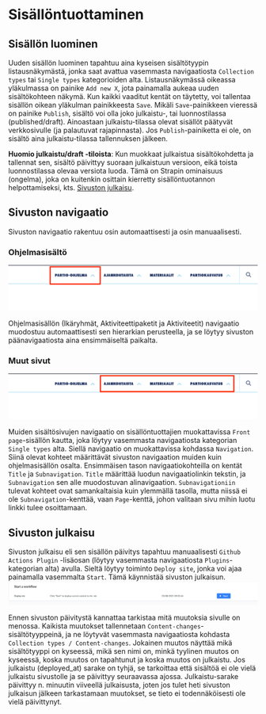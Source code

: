 # Sisällöntuottaminen

## Sisällön luominen

Uuden sisällön luominen tapahtuu aina kyseisen sisältötyypin listausnäkymästä, jonka saat avattua vasemmasta navigaatiosta `Collection types` tai `Single types` kategorioiden alta. Listausnäkymässä oikeassa yläkulmassa on painike `Add new X`, jota painamalla aukeaa uuden sisältökohteen näkymä. Kun kaikki vaaditut kentät on täytetty, voi tallentaa sisällön oikean yläkulman painikkeesta `Save`. Mikäli `Save`-painikkeen vieressä on painike `Publish`, sisältö voi olla joko julkaistu-, tai luonnostilassa (published/draft). Ainoastaan julkaistu-tilassa olevat sisällöt päätyvät verkkosivulle (ja palautuvat rajapinnasta). Jos `Publish`-painiketta ei ole, on sisältö aina julkaistu-tilassa tallennuksen jälkeen.

**Huomio julkaistu/draft -tiloista**: Kun muokkaat julkaistua sisältökohdetta ja tallennat sen, sisältö päivittyy suoraan julkaistuun versioon, eikä toista luonnostilassa olevaa versiota luoda. Tämä on Strapin ominaisuus (ongelma), joka on kuitenkin osittain kierretty sisällöntuotannon helpottamiseksi, kts. [Sivuston julkaisu](#sivuston-julkaisu). 

## Sivuston navigaatio

Sivuston navigaatio rakentuu osin automaattisesti ja osin manuaalisesti.

### Ohjelmasisältö
![](/public/images/ohjelma-navigaatio.png)

Ohjelmasisällön (Ikäryhmät, Aktiviteettipaketit ja Aktiviteetit) navigaatio muodostuu automaattisesti sen hierarkian perusteella, ja se löytyy sivuston päänavigaatiosta aina ensimmäiseltä paikalta.

### Muut sivut
![](/public/images/muu-navigaatio.png)

Muiden sisältösivujen navigaatio on sisällöntuottajien muokattavissa `Front page`-sisällön kautta, joka löytyy vasemmasta navigaatiosta kategorian `Single types` alta. Siellä navigaatio on muokattavissa kohdassa `Navigation`. Siinä olevat kohteet määrittävät sivuston navigaation muiden kuin ohjelmasisällön osalta. Ensimmäisen tason navigaatiokohteilla on kentät `Title` ja `Subnavigation`. `Title` määrittää luodun navigaatiolinkin tekstin, ja `Subnavigation` sen alle muodostuvan alinavigaation. `Subnavigationiin` tulevat kohteet ovat samankaltaisia kuin ylemmällä tasolla, mutta niissä ei ole `Subnavigation`-kenttää, vaan `Page`-kenttä, johon valitaan sivu mihin luotu linkki tulee osoittamaan.

## <a name="sivuston-julkaisu"></a> Sivuston julkaisu

Sivuston julkaisu eli sen sisällön päivitys tapahtuu manuaalisesti `Github Actions Plugin` -lisäosan (löytyy vasemmasta navigaatiosta `Plugins`-kategorian alta) avulla. Sieltä löytyy toiminto `Deploy site`, jonka voi ajaa painamalla vasemmalta `Start`. Tämä käynnistää sivuston julkaisun.
![](/public/images/julkaisu.png)

Ennen sivuston päivitystä kannattaa tarkistaa mitä muutoksia sivulle on menossa. Kaikista muutokset tallennetaan `Content-changes`-sisältötyyppeinä, ja ne löytyvät vasemmasta navigaatiosta kohdasta `Collection types / Content-changes`. Jokainen muutos näyttää mikä sisältötyyppi on kyseessä, mikä sen nimi on, minkä tyylinen muutos on kyseessä, koska muutos on tapahtunut ja koska muutos on julkaistu. Jos julkaistu (deployed_at) sarake on tyhjä, se tarkoittaa että sisältöä ei ole vielä julkaistu sivustolle ja se päivittyy seuraavassa ajossa. Julkaistu-sarake päivittyy n. minuutin viiveellä julkaisusta, joten jos tulet heti sivuston julkaisun jälkeen tarkastamaan muutokset, se tieto ei todennäköisesti ole vielä päivittynyt.
